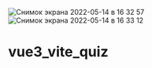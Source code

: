 ![Снимок экрана 2022-05-14 в 16 32 57](https://user-images.githubusercontent.com/82959081/168428077-7d0a63b6-507e-46c8-a070-b6949d324c7d.png)
![Снимок экрана 2022-05-14 в 16 33 12](https://user-images.githubusercontent.com/82959081/168428080-a434f422-3d5f-4be6-b18b-3169a6b66f66.png)
# vue3_vite_quiz
